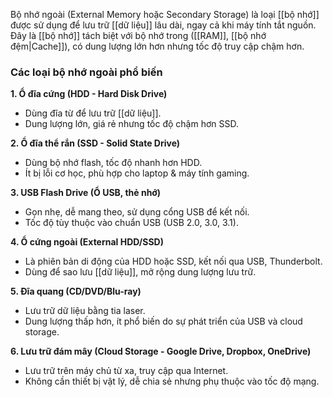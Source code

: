 Bộ nhớ ngoài (External Memory hoặc Secondary Storage) là loại [[bộ nhớ]] được sử dụng để lưu trữ [[dữ liệu]] lâu dài, ngay cả khi máy tính tắt nguồn. Đây là [[bộ nhớ]] tách biệt với bộ nhớ trong ([[RAM]], [[bộ nhớ đệm|Cache]]), có dung lượng lớn hơn nhưng tốc độ truy cập chậm hơn.

### Các loại bộ nhớ ngoài phổ biến

**1. Ổ đĩa cứng (HDD - Hard Disk Drive)**
- Dùng đĩa từ để lưu trữ [[dữ liệu]].
- Dung lượng lớn, giá rẻ nhưng tốc độ chậm hơn SSD.

**2. Ổ đĩa thể rắn (SSD - Solid State Drive)**
- Dùng bộ nhớ flash, tốc độ nhanh hơn HDD.
- Ít bị lỗi cơ học, phù hợp cho laptop & máy tính gaming.

**3. USB Flash Drive (Ổ USB, thẻ nhớ)**
- Gọn nhẹ, dễ mang theo, sử dụng cổng USB để kết nối.
- Tốc độ tùy thuộc vào chuẩn USB (USB 2.0, 3.0, 3.1).

**4. Ổ cứng ngoài (External HDD/SSD)**
- Là phiên bản di động của HDD hoặc SSD, kết nối qua USB, Thunderbolt.
- Dùng để sao lưu [[dữ liệu]], mở rộng dung lượng lưu trữ.

**5. Đĩa quang (CD/DVD/Blu-ray)**
- Lưu trữ dữ liệu bằng tia laser.
- Dung lượng thấp hơn, ít phổ biến do sự phát triển của USB và cloud storage.

**6. Lưu trữ đám mây (Cloud Storage - Google Drive, Dropbox, OneDrive)**
- Lưu trữ trên máy chủ từ xa, truy cập qua Internet.
- Không cần thiết bị vật lý, dễ chia sẻ nhưng phụ thuộc vào tốc độ mạng.